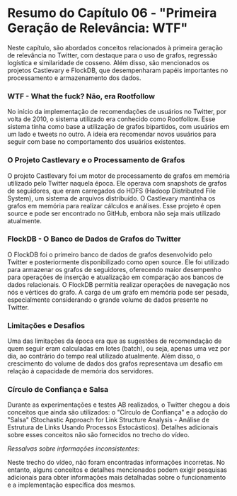 # Resumo do Capítulo 06 - "Primeira Geração de Relevância: WTF"

Neste capítulo, são abordados conceitos relacionados à primeira geração de relevância no Twitter, com destaque para o uso de grafos, regressão logística e similaridade de cosseno. Além disso, são mencionados os projetos Castlevary e FlockDB, que desempenharam papéis importantes no processamento e armazenamento dos dados.

### WTF - What the fuck? Não, era Rootfollow

No início da implementação de recomendações de usuários no Twitter, por volta de 2010, o sistema utilizado era conhecido como Rootfollow. Esse sistema tinha como base a utilização de grafos bipartidos, com usuários em um lado e tweets no outro. A ideia era recomendar novos usuários para seguir com base no comportamento dos usuários existentes.

### O Projeto Castlevary e o Processamento de Grafos

O projeto Castlevary foi um motor de processamento de grafos em memória utilizado pelo Twitter naquela época. Ele operava com snapshots de grafos de seguidores, que eram carregados do HDFS (Hadoop Distributed File System), um sistema de arquivos distribuído. O Castlevary mantinha os grafos em memória para realizar cálculos e análises. Esse projeto é open source e pode ser encontrado no GitHub, embora não seja mais utilizado atualmente.

### FlockDB - O Banco de Dados de Grafos do Twitter

O FlockDB foi o primeiro banco de dados de grafos desenvolvido pelo Twitter e posteriormente disponibilizado como open source. Ele foi utilizado para armazenar os grafos de seguidores, oferecendo maior desempenho para operações de inserção e atualização em comparação aos bancos de dados relacionais. O FlockDB permitia realizar operações de navegação nos nós e vértices do grafo. A carga de um grafo em memória pode ser pesada, especialmente considerando o grande volume de dados presente no Twitter.

### Limitações e Desafios

Uma das limitações da época era que as sugestões de recomendação de quem seguir eram calculadas em lotes (batch), ou seja, apenas uma vez por dia, ao contrário do tempo real utilizado atualmente. Além disso, o crescimento do volume de dados dos grafos representava um desafio em relação à capacidade de memória dos servidores.

### Círculo de Confiança e Salsa

Durante as experimentações e testes AB realizados, o Twitter chegou a dois conceitos que ainda são utilizados: o "Círculo de Confiança" e a adoção do "Salsa" (Stochastic Approach for Link Structure Analysis - Análise de Estrutura de Links Usando Processos Estocásticos). Detalhes adicionais sobre esses conceitos não são fornecidos no trecho do vídeo.

*Ressalvas sobre informações inconsistentes:*

Neste trecho do vídeo, não foram encontradas informações incorretas. No entanto, alguns conceitos e detalhes mencionados podem exigir pesquisas adicionais para obter informações mais detalhadas sobre o funcionamento e a implementação específica dos mesmos.
